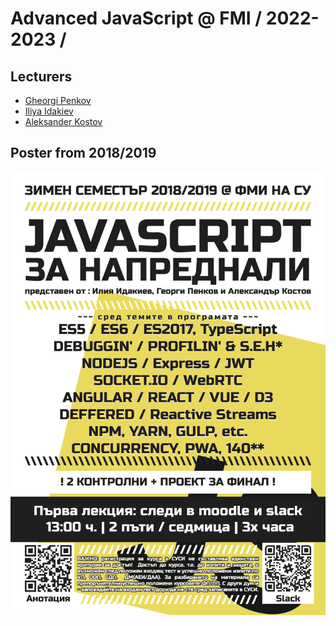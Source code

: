 # Advanced JavaScript @ FMI / 2022-2023 /

## Lecturers

* [Gheorgi Penkov](https://www.linkedin.com/in/penkov/)
* [Iliya Idakiev](https://www.linkedin.com/in/idakiev/)
* [Aleksander Kostov](https://www.linkedin.com/in/aleksander-kostov-800509105/)

<!-- ## Course Website from last year

[>>> Click here <<<](https://telegra.ph/FMIJS-18-09-18)

## Slack

[>>> Join us on SLACK <<<](https://fmijs.slack.com) -->

## Poster from 2018/2019

<img src="https://github.com/FMIjs/advanced-javascript-2018-2019/blob/master/poster.png?raw=true" alt="advanced-javascript-at-faculty-of-mathematics-and-informatics-sofia">
